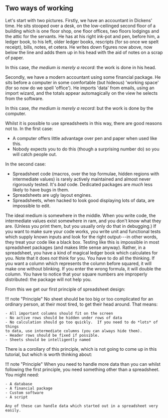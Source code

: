 ## Two ways of working

Let's start with two pictures.  Firstly, we have an accountant in Dickens' time.
He sits stooped over a desk, on the low-ceilinged second floor of a building
which is one floor shop, one floor offices, two floors lodgings and the attic
for the servants.  He has at his right ink-pot and pen, before him, a ledger
book, to his left, older ledger books, rescripts (for so once we spelt receipt),
bills, notes, et cetera.  He writes down figures now above, now below the line
and adds them up in his head with the aid of notes on a scrap of paper.

In this case, *the medium is merely a record*: the work is done in his head.

Secondly, we have a modern accountant using some financial package.  He sits
before a computer in some comfortable (but hideous) 'working space' (for so now
do we spell 'office').  He imports 'data' from emails, using an import wizard,
and the totals appear automagically on the view he selects from the software.

In this case, *the medium is merely a record*: but the work is done by the
computer.

Whilst it is possible to use spreadsheets in this way, there are good reasons
not to.  In the first case:

- A computer offers little advantage over pen and paper when used like this.
- Nobody expects you to do this (though a surprising number do) so you will
  catch people out.
  
In the second case:

- Spreadsheet code (macros, over the top formulae, hidden regions with
  intermediate values) is rarely actively maintained and almost never rigorously
  tested.  It's *bad* code.  Dedicated packages are *much* less likely to have
  bugs in them.
- Spreadsheets are ugly layout engines.
- Spreadsheets, when hacked to look good displaying lots of data, are impossible
  to edit.
  
The ideal medium is somewhere in the middle.  When you write code, the
intermediate values exist somewhere in ram, and you don't know what they are.
(Unless you print them, but you usually only do that in debugging.)  If you want
to make sure your code works, you write unit and functional tests which supply
known inputs and look for the right output---in other words, they treat your
code like a black box.  Testing like this is impossible in most spreadsheet
packages (and makes little sense anyway).  Rather, in a spreadsheet, you have a
kind of magical ledger book which calculates for you.  Note that it does *not*
think for you.  You have to do all the thinking.  If you want a column which
represents the column before squared, it will make one without blinking.  If you
enter the wrong formula, it will double the column.  *You* have to notice that
your square numbers are improperly distributed: the package will not help you.

From this we get our first principle of spreadsheet design:

!!! note "Principle"
    No sheet should be too big or too complicated for an ordinary person, at their
    most tired, to get their head around.  That means:

    - All important columns should fit on the screen
    - No active rows should be hidden under rows of data
    - No calculation should go too quickly.  If you need to do *lots* of things
    to data, use intermediate columns (you can always hide them).
    - Header rows should be fixed if possible.
    - Sheets should be intelligently named
    
There is a corollary of this principle, which is not going to come up in this
tutorial, but which is worth thinking about:

!!! note "Principle"
    When you need to handle more data than you can whilst following the first
    principle, you need something other than a spreadsheet.  You might need:
    
    - A database
    - A financial package
    - Custom software
    - A script
    
    Any of these can handle data which started out in a spreadsheet very easily.

